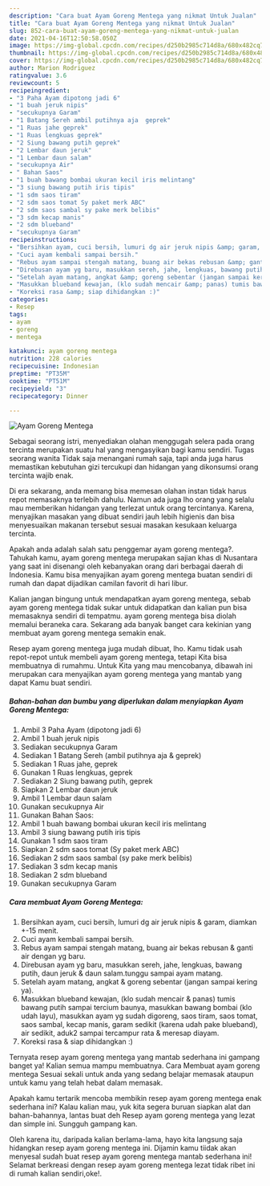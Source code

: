 ```yaml
---
description: "Cara buat Ayam Goreng Mentega yang nikmat Untuk Jualan"
title: "Cara buat Ayam Goreng Mentega yang nikmat Untuk Jualan"
slug: 852-cara-buat-ayam-goreng-mentega-yang-nikmat-untuk-jualan
date: 2021-04-16T12:50:58.050Z
image: https://img-global.cpcdn.com/recipes/d250b2985c714d8a/680x482cq70/ayam-goreng-mentega-foto-resep-utama.jpg
thumbnail: https://img-global.cpcdn.com/recipes/d250b2985c714d8a/680x482cq70/ayam-goreng-mentega-foto-resep-utama.jpg
cover: https://img-global.cpcdn.com/recipes/d250b2985c714d8a/680x482cq70/ayam-goreng-mentega-foto-resep-utama.jpg
author: Marion Rodriguez
ratingvalue: 3.6
reviewcount: 5
recipeingredient:
- "3 Paha Ayam dipotong jadi 6"
- "1 buah jeruk nipis"
- "secukupnya Garam"
- "1 Batang Sereh ambil putihnya aja  geprek"
- "1 Ruas jahe geprek"
- "1 Ruas lengkuas geprek"
- "2 Siung bawang putih geprek"
- "2 Lembar daun jeruk"
- "1 Lembar daun salam"
- "secukupnya Air"
- " Bahan Saos"
- "1 buah bawang bombai ukuran kecil iris melintang"
- "3 siung bawang putih iris tipis"
- "1 sdm saos tiram"
- "2 sdm saos tomat Sy paket merk ABC"
- "2 sdm saos sambal sy pake merk belibis"
- "3 sdm kecap manis"
- "2 sdm blueband"
- "secukupnya Garam"
recipeinstructions:
- "Bersihkan ayam, cuci bersih, lumuri dg air jeruk nipis &amp; garam, diamkan +-15 menit."
- "Cuci ayam kembali sampai bersih."
- "Rebus ayam sampai stengah matang, buang air bekas rebusan &amp; ganti air dengan yg baru."
- "Direbusan ayam yg baru, masukkan sereh, jahe, lengkuas, bawang putih, daun jeruk &amp; daun salam.tunggu sampai ayam matang."
- "Setelah ayam matang, angkat &amp; goreng sebentar (jangan sampai kering ya)."
- "Masukkan blueband kewajan, (klo sudah mencair &amp; panas) tumis bawang putih sampai tercium baunya, masukkan bawang bombai (klo udah layu), masukkan ayam yg sudah digoreng, saos tiram, saos tomat, saos sambal, kecap manis, garam sedikit (karena udah pake blueband), air sedikit, aduk2 sampai tercampur rata &amp; meresap diayam."
- "Koreksi rasa &amp; siap dihidangkan :)"
categories:
- Resep
tags:
- ayam
- goreng
- mentega

katakunci: ayam goreng mentega 
nutrition: 228 calories
recipecuisine: Indonesian
preptime: "PT35M"
cooktime: "PT51M"
recipeyield: "3"
recipecategory: Dinner

---
```



![Ayam Goreng Mentega](https://img-global.cpcdn.com/recipes/d250b2985c714d8a/680x482cq70/ayam-goreng-mentega-foto-resep-utama.jpg)

Sebagai seorang istri, menyediakan olahan menggugah selera pada orang tercinta merupakan suatu hal yang mengasyikan bagi kamu sendiri. Tugas seorang  wanita Tidak saja menangani rumah saja, tapi anda juga harus memastikan kebutuhan gizi tercukupi dan hidangan yang dikonsumsi orang tercinta wajib enak.

Di era  sekarang, anda memang bisa memesan olahan instan tidak harus repot memasaknya terlebih dahulu. Namun ada juga lho orang yang selalu mau memberikan hidangan yang terlezat untuk orang tercintanya. Karena, menyajikan masakan yang dibuat sendiri jauh lebih higienis dan bisa menyesuaikan makanan tersebut sesuai masakan kesukaan keluarga tercinta. 



Apakah anda adalah salah satu penggemar ayam goreng mentega?. Tahukah kamu, ayam goreng mentega merupakan sajian khas di Nusantara yang saat ini disenangi oleh kebanyakan orang dari berbagai daerah di Indonesia. Kamu bisa menyajikan ayam goreng mentega buatan sendiri di rumah dan dapat dijadikan camilan favorit di hari libur.

Kalian jangan bingung untuk mendapatkan ayam goreng mentega, sebab ayam goreng mentega tidak sukar untuk didapatkan dan kalian pun bisa memasaknya sendiri di tempatmu. ayam goreng mentega bisa diolah memalui beraneka cara. Sekarang ada banyak banget cara kekinian yang membuat ayam goreng mentega semakin enak.

Resep ayam goreng mentega juga mudah dibuat, lho. Kamu tidak usah repot-repot untuk membeli ayam goreng mentega, tetapi Kita bisa membuatnya di rumahmu. Untuk Kita yang mau mencobanya, dibawah ini merupakan cara menyajikan ayam goreng mentega yang mantab yang dapat Kamu buat sendiri.

<!--inarticleads1-->

##### Bahan-bahan dan bumbu yang diperlukan dalam menyiapkan Ayam Goreng Mentega:

1. Ambil 3 Paha Ayam (dipotong jadi 6)
1. Ambil 1 buah jeruk nipis
1. Sediakan secukupnya Garam
1. Sediakan 1 Batang Sereh (ambil putihnya aja &amp; geprek)
1. Sediakan 1 Ruas jahe, geprek
1. Gunakan 1 Ruas lengkuas, geprek
1. Sediakan 2 Siung bawang putih, geprek
1. Siapkan 2 Lembar daun jeruk
1. Ambil 1 Lembar daun salam
1. Gunakan secukupnya Air
1. Gunakan  Bahan Saos:
1. Ambil 1 buah bawang bombai ukuran kecil iris melintang
1. Ambil 3 siung bawang putih iris tipis
1. Gunakan 1 sdm saos tiram
1. Siapkan 2 sdm saos tomat (Sy paket merk ABC)
1. Sediakan 2 sdm saos sambal (sy pake merk belibis)
1. Sediakan 3 sdm kecap manis
1. Sediakan 2 sdm blueband
1. Gunakan secukupnya Garam




<!--inarticleads2-->

##### Cara membuat Ayam Goreng Mentega:

1. Bersihkan ayam, cuci bersih, lumuri dg air jeruk nipis &amp; garam, diamkan +-15 menit.
1. Cuci ayam kembali sampai bersih.
1. Rebus ayam sampai stengah matang, buang air bekas rebusan &amp; ganti air dengan yg baru.
1. Direbusan ayam yg baru, masukkan sereh, jahe, lengkuas, bawang putih, daun jeruk &amp; daun salam.tunggu sampai ayam matang.
1. Setelah ayam matang, angkat &amp; goreng sebentar (jangan sampai kering ya).
1. Masukkan blueband kewajan, (klo sudah mencair &amp; panas) tumis bawang putih sampai tercium baunya, masukkan bawang bombai (klo udah layu), masukkan ayam yg sudah digoreng, saos tiram, saos tomat, saos sambal, kecap manis, garam sedikit (karena udah pake blueband), air sedikit, aduk2 sampai tercampur rata &amp; meresap diayam.
1. Koreksi rasa &amp; siap dihidangkan :)




Ternyata resep ayam goreng mentega yang mantab sederhana ini gampang banget ya! Kalian semua mampu membuatnya. Cara Membuat ayam goreng mentega Sesuai sekali untuk anda yang sedang belajar memasak ataupun untuk kamu yang telah hebat dalam memasak.

Apakah kamu tertarik mencoba membikin resep ayam goreng mentega enak sederhana ini? Kalau kalian mau, yuk kita segera buruan siapkan alat dan bahan-bahannya, lantas buat deh Resep ayam goreng mentega yang lezat dan simple ini. Sungguh gampang kan. 

Oleh karena itu, daripada kalian berlama-lama, hayo kita langsung saja hidangkan resep ayam goreng mentega ini. Dijamin kamu tiidak akan menyesal sudah buat resep ayam goreng mentega mantab sederhana ini! Selamat berkreasi dengan resep ayam goreng mentega lezat tidak ribet ini di rumah kalian sendiri,oke!.

